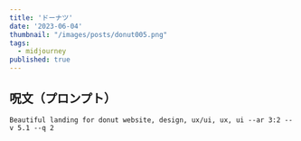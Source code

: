 ```yaml
---
title: 'ドーナツ'
date: '2023-06-04'
thumbnail: "/images/posts/donut005.png"
tags:
  - midjourney
published: true
---
```


## 呪文（プロンプト）
```
Beautiful landing for donut website, design, ux/ui, ux, ui --ar 3:2 --v 5.1 --q 2
```